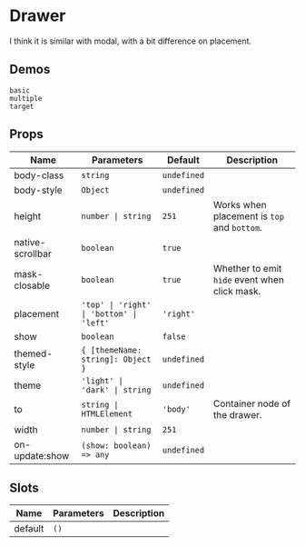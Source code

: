 # Drawer

I think it is similar with modal, with a bit difference on placement.

## Demos

```demo
basic
multiple
target
```

## Props

| Name | Parameters | Default | Description |
| --- | --- | --- | --- |
| body-class | `string` | `undefined` |  |
| body-style | `Object` | `undefined` |  |
| height | `number \| string` | `251` | Works when placement is `top` and `bottom`. |
| native-scrollbar | `boolean` | `true` |  |
| mask-closable | `boolean` | `true` | Whether to emit `hide` event when click mask. |
| placement | `'top' \| 'right' \| 'bottom' \| 'left'` | `'right'` |  |
| show | `boolean` | `false` |  |
| themed-style | `{ [themeName: string]: Object }` | `undefined` |  |
| theme | `'light' \| 'dark' \| string` | `undefined` |  |
| to | `string \| HTMLElement` | `'body'` | Container node of the drawer. |
| width | `number \| string` | `251` |  |
| on-update:show | `(show: boolean) => any` | `undefined` |  |

## Slots

| Name    | Parameters | Description |
| ------- | ---------- | ----------- |
| default | `()`       |             |
